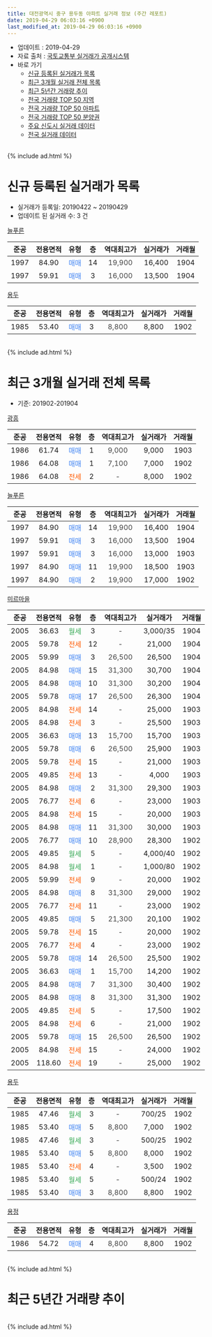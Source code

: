 ```yaml
---
title: 대전광역시 중구 용두동 아파트 실거래 정보 (주간 레포트)
date: 2019-04-29 06:03:16 +0900
last_modified_at: 2019-04-29 06:03:16 +0900
---
```


* 업데이트 : 2019-04-29
* 자료 출처 : [국토교통부 실거래가 공개시스템](http://rt.molit.go.kr)
* 바로 가기
    * [신규 등록된 실거래가 목록](#신규-등록된-실거래가-목록)
    * [최근 3개월 실거래 전체 목록](#최근-3개월-실거래-전체-목록)
    * [최근 5년간 거래량 추이](#최근-5년간-거래량-추이)
    * [전국 거래량 TOP 50 지역](https://inasie.github.io/apt-trade-info/최근-3개월-전국에서-가장-거래가-많이-발생한-지역)
    * [전국 거래량 TOP 50 아파트](https://inasie.github.io/apt-trade-info/최근-3개월-전국에서-가장-거래가-많이-발생한-아파트)
    * [전국 거래량 TOP 50 분양권](https://inasie.github.io/apt-trade-info/최근-3개월-전국에서-가장-거래가-많이-발생한-분양권)
    * [주요 신도시 실거래 데이터](https://inasie.github.io/apt-trade-info/주요-신도시)
    * [전국 실거래 데이터](https://inasie.github.io/apt-trade-info/전국)
<br>
{% include ad.html %}
<br>

# 신규 등록된 실거래가 목록
* 실거래가 등록일: 20190422 ~ 20190429
* 업데이트 된 실거래 수: 3 건


[늘푸른](https://search.naver.com/search.naver?query=%EB%8C%80%EC%A0%84%EA%B4%91%EC%97%AD%EC%8B%9C+%EC%A4%91%EA%B5%AC+%EC%9A%A9%EB%91%90%EB%8F%99+%EB%8A%98%ED%91%B8%EB%A5%B8)

|준공|전용면적|유형|층|역대최고가|실거래가|거래월|
|:---:|:---:|:---:|:---:|:---:|:---:|:---:|
|1997|84.90|<span style="color:#4285f3">매매</span>|14|<span style="color:#444444">19,900</span>|16,400|1904|
|1997|59.91|<span style="color:#4285f3">매매</span>|3|<span style="color:#444444">16,000</span>|13,500|1904|

[용두](https://search.naver.com/search.naver?query=%EB%8C%80%EC%A0%84%EA%B4%91%EC%97%AD%EC%8B%9C+%EC%A4%91%EA%B5%AC+%EC%9A%A9%EB%91%90%EB%8F%99+%EC%9A%A9%EB%91%90)

|준공|전용면적|유형|층|역대최고가|실거래가|거래월|
|:---:|:---:|:---:|:---:|:---:|:---:|:---:|
|1985|53.40|<span style="color:#4285f3">매매</span>|3|<span style="color:#444444">8,800</span>|8,800|1902|


<br>
{% include ad.html %}
<br>

# 최근 3개월 실거래 전체 목록
* 기준: 201902-201904


[광흥](https://search.naver.com/search.naver?query=%EB%8C%80%EC%A0%84%EA%B4%91%EC%97%AD%EC%8B%9C+%EC%A4%91%EA%B5%AC+%EC%9A%A9%EB%91%90%EB%8F%99+%EA%B4%91%ED%9D%A5)

|준공|전용면적|유형|층|역대최고가|실거래가|거래월|
|:---:|:---:|:---:|:---:|:---:|:---:|:---:|
|1986|61.74|<span style="color:#4285f3">매매</span>|1|<span style="color:#444444">9,000</span>|9,000|1903|
|1986|64.08|<span style="color:#4285f3">매매</span>|1|<span style="color:#444444">7,100</span>|7,000|1902|
|1986|64.08|<span style="color:#ff5a00">전세</span>|2|<span style="color:#444444">-</span>|8,000|1902|

[늘푸른](https://search.naver.com/search.naver?query=%EB%8C%80%EC%A0%84%EA%B4%91%EC%97%AD%EC%8B%9C+%EC%A4%91%EA%B5%AC+%EC%9A%A9%EB%91%90%EB%8F%99+%EB%8A%98%ED%91%B8%EB%A5%B8)

|준공|전용면적|유형|층|역대최고가|실거래가|거래월|
|:---:|:---:|:---:|:---:|:---:|:---:|:---:|
|1997|84.90|<span style="color:#4285f3">매매</span>|14|<span style="color:#444444">19,900</span>|16,400|1904|
|1997|59.91|<span style="color:#4285f3">매매</span>|3|<span style="color:#444444">16,000</span>|13,500|1904|
|1997|59.91|<span style="color:#4285f3">매매</span>|3|<span style="color:#444444">16,000</span>|13,000|1903|
|1997|84.90|<span style="color:#4285f3">매매</span>|11|<span style="color:#444444">19,900</span>|18,500|1903|
|1997|84.90|<span style="color:#4285f3">매매</span>|2|<span style="color:#444444">19,900</span>|17,000|1902|

[미르마을](https://search.naver.com/search.naver?query=%EB%8C%80%EC%A0%84%EA%B4%91%EC%97%AD%EC%8B%9C+%EC%A4%91%EA%B5%AC+%EC%9A%A9%EB%91%90%EB%8F%99+%EB%AF%B8%EB%A5%B4%EB%A7%88%EC%9D%84)

|준공|전용면적|유형|층|역대최고가|실거래가|거래월|
|:---:|:---:|:---:|:---:|:---:|:---:|:---:|
|2005|36.63|<span style="color:#34a853">월세</span>|3|<span style="color:#444444">-</span>|3,000/35|1904|
|2005|59.78|<span style="color:#ff5a00">전세</span>|12|<span style="color:#444444">-</span>|21,000|1904|
|2005|59.99|<span style="color:#4285f3">매매</span>|3|<span style="color:#444444">26,500</span>|26,500|1904|
|2005|84.98|<span style="color:#4285f3">매매</span>|15|<span style="color:#444444">31,300</span>|30,700|1904|
|2005|84.98|<span style="color:#4285f3">매매</span>|10|<span style="color:#444444">31,300</span>|30,200|1904|
|2005|59.78|<span style="color:#4285f3">매매</span>|17|<span style="color:#444444">26,500</span>|26,300|1904|
|2005|84.98|<span style="color:#ff5a00">전세</span>|14|<span style="color:#444444">-</span>|25,000|1903|
|2005|84.98|<span style="color:#ff5a00">전세</span>|3|<span style="color:#444444">-</span>|25,500|1903|
|2005|36.63|<span style="color:#4285f3">매매</span>|13|<span style="color:#444444">15,700</span>|15,700|1903|
|2005|59.78|<span style="color:#4285f3">매매</span>|6|<span style="color:#444444">26,500</span>|25,900|1903|
|2005|59.78|<span style="color:#ff5a00">전세</span>|15|<span style="color:#444444">-</span>|21,000|1903|
|2005|49.85|<span style="color:#ff5a00">전세</span>|13|<span style="color:#444444">-</span>|4,000|1903|
|2005|84.98|<span style="color:#4285f3">매매</span>|2|<span style="color:#444444">31,300</span>|29,300|1903|
|2005|76.77|<span style="color:#ff5a00">전세</span>|6|<span style="color:#444444">-</span>|23,000|1903|
|2005|84.98|<span style="color:#ff5a00">전세</span>|15|<span style="color:#444444">-</span>|20,000|1903|
|2005|84.98|<span style="color:#4285f3">매매</span>|11|<span style="color:#444444">31,300</span>|30,000|1903|
|2005|76.77|<span style="color:#4285f3">매매</span>|10|<span style="color:#444444">28,900</span>|28,300|1902|
|2005|49.85|<span style="color:#34a853">월세</span>|5|<span style="color:#444444">-</span>|4,000/40|1902|
|2005|84.98|<span style="color:#34a853">월세</span>|1|<span style="color:#444444">-</span>|1,000/80|1902|
|2005|59.99|<span style="color:#ff5a00">전세</span>|9|<span style="color:#444444">-</span>|20,000|1902|
|2005|84.98|<span style="color:#4285f3">매매</span>|8|<span style="color:#444444">31,300</span>|29,000|1902|
|2005|76.77|<span style="color:#ff5a00">전세</span>|11|<span style="color:#444444">-</span>|23,000|1902|
|2005|49.85|<span style="color:#4285f3">매매</span>|5|<span style="color:#444444">21,300</span>|20,100|1902|
|2005|59.78|<span style="color:#ff5a00">전세</span>|15|<span style="color:#444444">-</span>|20,000|1902|
|2005|76.77|<span style="color:#ff5a00">전세</span>|4|<span style="color:#444444">-</span>|23,000|1902|
|2005|59.78|<span style="color:#4285f3">매매</span>|14|<span style="color:#444444">26,500</span>|25,500|1902|
|2005|36.63|<span style="color:#4285f3">매매</span>|1|<span style="color:#444444">15,700</span>|14,200|1902|
|2005|84.98|<span style="color:#4285f3">매매</span>|7|<span style="color:#444444">31,300</span>|30,400|1902|
|2005|84.98|<span style="color:#4285f3">매매</span>|8|<span style="color:#444444">31,300</span>|31,300|1902|
|2005|49.85|<span style="color:#ff5a00">전세</span>|5|<span style="color:#444444">-</span>|17,500|1902|
|2005|84.98|<span style="color:#ff5a00">전세</span>|6|<span style="color:#444444">-</span>|21,000|1902|
|2005|59.78|<span style="color:#4285f3">매매</span>|15|<span style="color:#444444">26,500</span>|26,500|1902|
|2005|84.98|<span style="color:#ff5a00">전세</span>|15|<span style="color:#444444">-</span>|24,000|1902|
|2005|118.60|<span style="color:#ff5a00">전세</span>|19|<span style="color:#444444">-</span>|25,000|1902|


<script async src="//pagead2.googlesyndication.com/pagead/js/adsbygoogle.js"></script>
<!-- 기본 -->
<ins class="adsbygoogle"
     style="display:block"
     data-ad-client="ca-pub-2446590836940007"
     data-ad-slot="1659523306"
     data-ad-format="auto"
     data-full-width-responsive="true"></ins>
<script>
(adsbygoogle = window.adsbygoogle || []).push({});
</script>


[용두](https://search.naver.com/search.naver?query=%EB%8C%80%EC%A0%84%EA%B4%91%EC%97%AD%EC%8B%9C+%EC%A4%91%EA%B5%AC+%EC%9A%A9%EB%91%90%EB%8F%99+%EC%9A%A9%EB%91%90)

|준공|전용면적|유형|층|역대최고가|실거래가|거래월|
|:---:|:---:|:---:|:---:|:---:|:---:|:---:|
|1985|47.46|<span style="color:#34a853">월세</span>|3|<span style="color:#444444">-</span>|700/25|1902|
|1985|53.40|<span style="color:#4285f3">매매</span>|5|<span style="color:#444444">8,800</span>|7,000|1902|
|1985|47.46|<span style="color:#34a853">월세</span>|3|<span style="color:#444444">-</span>|500/25|1902|
|1985|53.40|<span style="color:#4285f3">매매</span>|5|<span style="color:#444444">8,800</span>|8,000|1902|
|1985|53.40|<span style="color:#ff5a00">전세</span>|4|<span style="color:#444444">-</span>|3,500|1902|
|1985|53.40|<span style="color:#34a853">월세</span>|5|<span style="color:#444444">-</span>|500/24|1902|
|1985|53.40|<span style="color:#4285f3">매매</span>|3|<span style="color:#444444">8,800</span>|8,800|1902|

[용정](https://search.naver.com/search.naver?query=%EB%8C%80%EC%A0%84%EA%B4%91%EC%97%AD%EC%8B%9C+%EC%A4%91%EA%B5%AC+%EC%9A%A9%EB%91%90%EB%8F%99+%EC%9A%A9%EC%A0%95)

|준공|전용면적|유형|층|역대최고가|실거래가|거래월|
|:---:|:---:|:---:|:---:|:---:|:---:|:---:|
|1986|54.72|<span style="color:#4285f3">매매</span>|4|<span style="color:#444444">8,800</span>|8,800|1902|


<br>
{% include ad.html %}
<br>

# 최근 5년간 거래량 추이


<div style="width:100%;">
    <canvas id="deal_progress" height="200"></canvas>
</div>

<script>
new Chart(document.getElementById("deal_progress"), {
    type: 'line',
    data: {
        labels: ['201404','201405','201406','201407','201408','201409','201410','201411','201412','201501','201502','201503','201504','201505','201506','201507','201508','201509','201510','201511','201512','201601','201602','201603','201604','201605','201606','201607','201608','201609','201610','201611','201612','201701','201702','201703','201704','201705','201706','201707','201708','201709','201710','201711','201712','201801','201802','201803','201804','201805','201806','201807','201808','201809','201810','201811','201812','201901','201902','201903','201904'],
        datasets: [{
            label: '매매',
            pointRadius: 1,
            data: [13, 12, 16, 10, 13, 7, 7, 14, 7, 10, 15, 14, 7, 20, 9, 8, 6, 5, 7, 11, 9, 12, 6, 8, 9, 11, 5, 7, 10, 9, 10, 9, 9, 16, 15, 7, 7, 11, 7, 8, 7, 6, 6, 14, 7, 9, 10, 13, 8, 8, 10, 8, 3, 13, 19, 13, 7, 10, 14, 7, 6],
            borderColor: "rgba(255, 201, 14, 1)",
            backgroundColor: "rgba(255, 201, 14, 0.5)",
            fill: false,
            lineTension: 0
        },{
            label: '전월세',
            pointRadius: 1,
            data: [6, 7, 6, 4, 9, 3, 9, 5, 14, 16, 14, 9, 4, 5, 7, 5, 4, 8, 5, 11, 8, 10, 10, 10, 7, 6, 5, 3, 6, 10, 11, 4, 9, 10, 9, 12, 8, 6, 6, 5, 6, 10, 7, 7, 9, 9, 8, 11, 8, 14, 8, 6, 5, 4, 10, 9, 8, 5, 15, 6, 2],
            borderColor: "rgba(0, 141, 185, 1)",
            backgroundColor: "rgba(0, 141, 185, 0.5)",
            fill: false,
            lineTension: 0
        }
        ]
    },
    options: {
        responsive: true,
        title: {
            display: false
        },
        tooltips: {
            mode: 'index',
            intersect: false
        },
        hover: {
            mode: 'nearest',
            intersect: true
        },
        scales: {
            xAxes: [{
                display: true,
                scaleLabel: {
                    display: true,
                    labelString: '년/월'
                }
            }],
            yAxes: [{
                display: true,
                ticks: {
                    suggestedMin: 0,
                },
                scaleLabel: {
                    display: true,
                    labelString: '실거래 수'
                }
            }]
        }
    }
});

</script>


<br>
{% include ad.html %}
<br>

